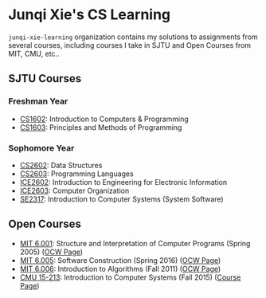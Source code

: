 # Junqi Xie's CS Learning

`junqi-xie-learning` organization contains my solutions to assignments from several courses, including courses I take in SJTU and Open Courses from MIT, CMU, etc..

## SJTU Courses

### Freshman Year

* [CS1602](https://github.com/junqi-xie-learning/CS1602-Assignments): Introduction to Computers & Programming
* [CS1603](https://github.com/junqi-xie-learning/CS1603-Assignments): Principles and Methods of Programming

### Sophomore Year

* [CS2602](https://github.com/junqi-xie-learning/CS2602-Assignments): Data Structures
* [CS2603](https://github.com/junqi-xie-learning/CS2603-Assignments): Programming Languages
* [ICE2602](https://github.com/junqi-xie-learning/ICE2602-Assignments): Introduction to Engineering for Electronic Information
* [ICE2603](https://github.com/junqi-xie/MIPS-CPU): Computer Organization
* [SE2317](https://github.com/junqi-xie-learning/ICS-Labs): Introduction to Computer Systems (System Software)

## Open Courses

* [MIT 6.001](https://github.com/junqi-xie-learning/SICP-Projects): Structure and Interpretation of Computer Programs (Spring 2005) ([OCW Page](https://ocw.mit.edu/courses/electrical-engineering-and-computer-science/6-001-structure-and-interpretation-of-computer-programs-spring-2005/))
* [MIT 6.005](https://github.com/junqi-xie-learning/6-005-Assignments): Software Construction (Spring 2016) ([OCW Page](https://ocw.mit.edu/courses/electrical-engineering-and-computer-science/6-006-introduction-to-algorithms-fall-2011/))
* [MIT 6.006](https://github.com/junqi-xie-learning/6-006-Assignments): Introduction to Algorithms (Fall 2011) ([OCW Page](https://ocw.mit.edu/courses/electrical-engineering-and-computer-science/6-006-introduction-to-algorithms-fall-2011/))
* [CMU 15-213](https://github.com/junqi-xie-learning/ICS-Labs): Introduction to Computer Systems (Fall 2015) ([Course Page](http://www.cs.cmu.edu/afs/cs/academic/class/15213-f15/www/index.html))
